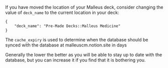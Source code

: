If you have moved the location of your Malleus deck, consider changing the value of `deck_name` to the current location in your deck:

```
{
    "deck_name": "Pre-Made Decks::Malleus Medicine"
}
```

The `cache_expiry` is used to determine when the database should be synced with the database at malleuscm.notion.site in days

Generally the lower the better as you will be able to stay up to date with the database, but you can increase it if you find that it is bothering you.
